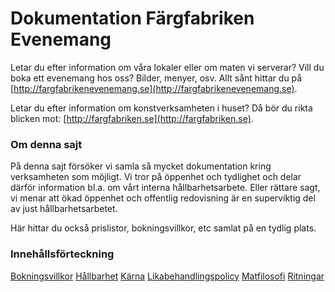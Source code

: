 # Dokumentation Färgfabriken Evenemang

Letar du efter information om våra lokaler eller om maten vi serverar? Vill du boka ett evenemang hos oss? Bilder, menyer, osv. Allt sånt hittar du på [http://fargfabrikenevenemang.se](http://fargfabrikenevenemang.se).

Letar du efter information om konstverksamheten i huset? Då bör du rikta blicken mot: [http://fargfabriken.se](http://fargfabriken.se).

### Om denna sajt

På denna sajt försöker vi samla så mycket dokumentation kring verksamheten som möjligt. Vi tror på öppenhet och tydlighet och delar därför information bl.a. om vårt interna hållbarhetsarbete. Eller rättare sagt, vi menar att ökad öppenhet och offentlig redovisning är en superviktig del av just hållbarhetsarbetet.

Här hittar du också prislistor, bokningsvillkor, etc samlat på en tydlig plats.

### Innehållsförteckning

[Bokningsvillkor](bokningsvillkor.md)
[Hållbarhet](hallbarhet/)
[Kärna](karna.md)
[Likabehandlingspolicy](likabehandlingspolicy.md)
[Matfilosofi](matfilosofi.md)
[Ritningar](ritningar.md)
